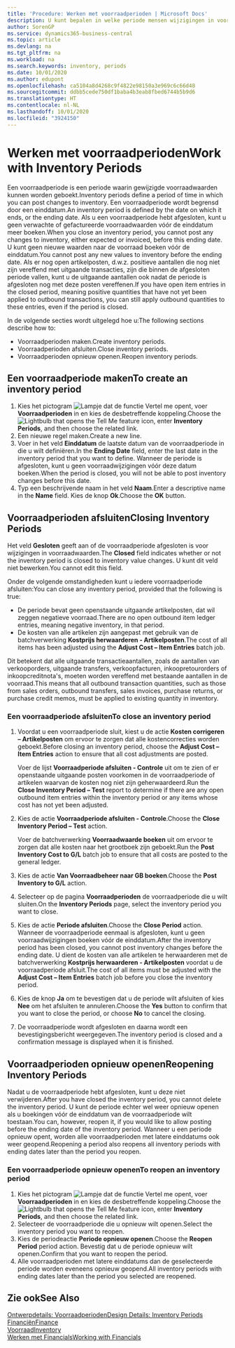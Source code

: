 ```yaml
---
title: 'Procedure: Werken met voorraadperioden | Microsoft Docs'
description: U kunt bepalen in welke periode mensen wijzigingen in voorraad kunnen boeken door voorraadperioden te definiëren.
author: SorenGP
ms.service: dynamics365-business-central
ms.topic: article
ms.devlang: na
ms.tgt_pltfrm: na
ms.workload: na
ms.search.keywords: inventory, periods
ms.date: 10/01/2020
ms.author: edupont
ms.openlocfilehash: ca5104a8d4268c9f4822e98150a3e969c6c66d48
ms.sourcegitcommit: ddbb5cede750df1baba4b3eab8fbed6744b5b9d6
ms.translationtype: HT
ms.contentlocale: nl-NL
ms.lasthandoff: 10/01/2020
ms.locfileid: "3924150"
---
```

# <a name="work-with-inventory-periods"></a><span data-ttu-id="cb36f-103">Werken met voorraadperioden</span><span class="sxs-lookup"><span data-stu-id="cb36f-103">Work with Inventory Periods</span></span>
<span data-ttu-id="cb36f-104">Een voorraadperiode is een periode waarin gewijzigde voorraadwaarden kunnen worden geboekt.</span><span class="sxs-lookup"><span data-stu-id="cb36f-104">Inventory periods define a period of time in which you can post changes to inventory.</span></span> <span data-ttu-id="cb36f-105">Een voorraadperiode wordt begrensd door een einddatum.</span><span class="sxs-lookup"><span data-stu-id="cb36f-105">An inventory period is defined by the date on which it ends, or the ending date.</span></span> <span data-ttu-id="cb36f-106">Als u een voorraadperiode hebt afgesloten, kunt u geen verwachte of gefactureerde voorraadwaarden vóór de einddatum meer boeken.</span><span class="sxs-lookup"><span data-stu-id="cb36f-106">When you close an inventory period, you cannot post any changes to inventory, either expected or invoiced, before this ending date.</span></span> <span data-ttu-id="cb36f-107">U kunt geen nieuwe waarden naar de voorraad boeken vóór de einddatum.</span><span class="sxs-lookup"><span data-stu-id="cb36f-107">You cannot post any new values to inventory before the ending date.</span></span> <span data-ttu-id="cb36f-108">Als er nog open artikelposten, d.w.z. positieve aantallen die nog niet zijn vereffend met uitgaande transacties, zijn die binnen de afgesloten periode vallen, kunt u de uitgaande aantallen ook nadat de periode is afgesloten nog met deze posten vereffenen.</span><span class="sxs-lookup"><span data-stu-id="cb36f-108">If you have open item entries in the closed period, meaning positive quantities that have not yet been applied to outbound transactions, you can still apply outbound quantities to these entries, even if the period is closed.</span></span>  

<span data-ttu-id="cb36f-109">In de volgende secties wordt uitgelegd hoe u:</span><span class="sxs-lookup"><span data-stu-id="cb36f-109">The following sections describe how to:</span></span>

* <span data-ttu-id="cb36f-110">Voorraadperioden maken.</span><span class="sxs-lookup"><span data-stu-id="cb36f-110">Create inventory periods.</span></span>  
* <span data-ttu-id="cb36f-111">Voorraadperioden afsluiten.</span><span class="sxs-lookup"><span data-stu-id="cb36f-111">Close inventory periods.</span></span>  
* <span data-ttu-id="cb36f-112">Voorraadperioden opnieuw openen.</span><span class="sxs-lookup"><span data-stu-id="cb36f-112">Reopen inventory periods.</span></span>  

## <a name="to-create-an-inventory-period"></a><span data-ttu-id="cb36f-113">Een voorraadperiode maken</span><span class="sxs-lookup"><span data-stu-id="cb36f-113">To create an inventory period</span></span>  
1. <span data-ttu-id="cb36f-114">Kies het pictogram ![Lampje dat de functie Vertel me opent](media/ui-search/search_small.png "Vertel me wat u wilt doen"), voer **Voorraadperioden** in en kies de desbetreffende koppeling.</span><span class="sxs-lookup"><span data-stu-id="cb36f-114">Choose the ![Lightbulb that opens the Tell Me feature](media/ui-search/search_small.png "Tell me what you want to do") icon, enter **Inventory Periods**, and then choose the related link.</span></span>  
2. <span data-ttu-id="cb36f-115">Een nieuwe regel maken.</span><span class="sxs-lookup"><span data-stu-id="cb36f-115">Create a new line.</span></span>  
3. <span data-ttu-id="cb36f-116">Voer in het veld **Einddatum** de laatste datum van de voorraadperiode in die u wilt definiëren.</span><span class="sxs-lookup"><span data-stu-id="cb36f-116">In the **Ending Date** field, enter the last date in the inventory period that you want to define.</span></span> <span data-ttu-id="cb36f-117">Wanneer de periode is afgesloten, kunt u geen voorraadwijzigingen vóór deze datum boeken.</span><span class="sxs-lookup"><span data-stu-id="cb36f-117">When the period is closed, you will not be able to post inventory changes before this date.</span></span>  
4. <span data-ttu-id="cb36f-118">Typ een beschrijvende naam in het veld **Naam**.</span><span class="sxs-lookup"><span data-stu-id="cb36f-118">Enter a descriptive name in the **Name** field.</span></span> <span data-ttu-id="cb36f-119">Kies de knop **Ok**.</span><span class="sxs-lookup"><span data-stu-id="cb36f-119">Choose the **OK** button.</span></span>  

## <a name="closing-inventory-periods"></a><span data-ttu-id="cb36f-120">Voorraadperioden afsluiten</span><span class="sxs-lookup"><span data-stu-id="cb36f-120">Closing Inventory Periods</span></span>  
<span data-ttu-id="cb36f-121">Het veld **Gesloten** geeft aan of de voorraadperiode afgesloten is voor wijzigingen in voorraadwaarden.</span><span class="sxs-lookup"><span data-stu-id="cb36f-121">The **Closed** field indicates whether or not the inventory period is closed to inventory value changes.</span></span> <span data-ttu-id="cb36f-122">U kunt dit veld niet bewerken.</span><span class="sxs-lookup"><span data-stu-id="cb36f-122">You cannot edit this field.</span></span>  

<span data-ttu-id="cb36f-123">Onder de volgende omstandigheden kunt u iedere voorraadperiode afsluiten:</span><span class="sxs-lookup"><span data-stu-id="cb36f-123">You can close any inventory period, provided that the following is true:</span></span>  

* <span data-ttu-id="cb36f-124">De periode bevat geen openstaande uitgaande artikelposten, dat wil zeggen negatieve voorraad.</span><span class="sxs-lookup"><span data-stu-id="cb36f-124">There are no open outbound item ledger entries, meaning negative inventory, in that period.</span></span>  
* <span data-ttu-id="cb36f-125">De kosten van alle artikelen zijn aangepast met gebruik van de batchverwerking **Kostprijs herwaarderen - Artikelposten**.</span><span class="sxs-lookup"><span data-stu-id="cb36f-125">The cost of all items has been adjusted using the **Adjust Cost – Item Entries** batch job.</span></span>  

<span data-ttu-id="cb36f-126">Dit betekent dat alle uitgaande transactieaantallen, zoals de aantallen van verkooporders, uitgaande transfers, verkoopfacturen, inkoopretourorders of inkoopcreditnota's, moeten worden vereffend met bestaande aantallen in de voorraad.</span><span class="sxs-lookup"><span data-stu-id="cb36f-126">This means that all outbound transaction quantities, such as those from sales orders, outbound transfers, sales invoices, purchase returns, or purchase credit memos, must be applied to existing quantity in inventory.</span></span>  

### <a name="to-close-an-inventory-period"></a><span data-ttu-id="cb36f-127">Een voorraadperiode afsluiten</span><span class="sxs-lookup"><span data-stu-id="cb36f-127">To close an inventory period</span></span>  
1. <span data-ttu-id="cb36f-128">Voordat u een voorraadperiode sluit, kiest u de actie **Kosten corrigeren – Artikelposten** om ervoor te zorgen dat alle kostencorrecties worden geboekt.</span><span class="sxs-lookup"><span data-stu-id="cb36f-128">Before closing an inventory period, choose the **Adjust Cost – Item Entries** action to ensure that all cost adjustments are posted.</span></span>

     <span data-ttu-id="cb36f-129">Voer de lijst **Voorraadperiode afsluiten - Controle** uit om te zien of er openstaande uitgaande posten voorkomen in de voorraadperiode of artikelen waarvan de kosten nog niet zijn geherwaardeerd.</span><span class="sxs-lookup"><span data-stu-id="cb36f-129">Run the **Close Inventory Period – Test** report to determine if there are any open outbound item entries within the inventory period or any items whose cost has not yet been adjusted.</span></span>  
2. <span data-ttu-id="cb36f-130">Kies de actie **Voorraadperiode afsluiten - Controle**.</span><span class="sxs-lookup"><span data-stu-id="cb36f-130">Choose the **Close Inventory Period – Test** action.</span></span>  

     <span data-ttu-id="cb36f-131">Voer de batchverwerking **Voorraadwaarde boeken** uit om ervoor te zorgen dat alle kosten naar het grootboek zijn geboekt.</span><span class="sxs-lookup"><span data-stu-id="cb36f-131">Run the **Post Inventory Cost to G/L** batch job to ensure that all costs are posted to the general ledger.</span></span>  
3. <span data-ttu-id="cb36f-132">Kies de actie **Van Voorraadbeheer naar GB boeken**.</span><span class="sxs-lookup"><span data-stu-id="cb36f-132">Choose the **Post Inventory to G/L** action.</span></span>  
4. <span data-ttu-id="cb36f-133">Selecteer op de pagina **Voorraadperioden** de voorraadperiode die u wilt sluiten.</span><span class="sxs-lookup"><span data-stu-id="cb36f-133">On the **Inventory Periods** page, select the inventory period you want to close.</span></span>  
5. <span data-ttu-id="cb36f-134">Kies de actie **Periode afsluiten**.</span><span class="sxs-lookup"><span data-stu-id="cb36f-134">Choose the **Close Period** action.</span></span> <span data-ttu-id="cb36f-135">Wanneer de voorraadperiode eenmaal is afgesloten, kunt u geen voorraadwijzigingen boeken vóór de einddatum.</span><span class="sxs-lookup"><span data-stu-id="cb36f-135">After the inventory period has been closed, you cannot post inventory changes before the ending date.</span></span> <span data-ttu-id="cb36f-136">U dient de kosten van alle artikelen te herwaarderen met de batchverwerking **Kostprijs herwaarderen - Artikelposten** voordat u de voorraadperiode afsluit.</span><span class="sxs-lookup"><span data-stu-id="cb36f-136">The cost of all items must be adjusted with the **Adjust Cost – Item Entries** batch job before you close the inventory period.</span></span>  
6. <span data-ttu-id="cb36f-137">Kies de knop **Ja** om te bevestigen dat u de periode wilt afsluiten of kies **Nee** om het afsluiten te annuleren.</span><span class="sxs-lookup"><span data-stu-id="cb36f-137">Choose the **Yes** button to confirm that you want to close the period, or choose **No** to cancel the closing.</span></span>  
7. <span data-ttu-id="cb36f-138">De voorraadperiode wordt afgesloten en daarna wordt een bevestigingsbericht weergegeven.</span><span class="sxs-lookup"><span data-stu-id="cb36f-138">The inventory period is closed and a confirmation message is displayed when it is finished.</span></span>  

## <a name="reopening-inventory-periods"></a><span data-ttu-id="cb36f-139">Voorraadperioden opnieuw openen</span><span class="sxs-lookup"><span data-stu-id="cb36f-139">Reopening Inventory Periods</span></span>  
<span data-ttu-id="cb36f-140">Nadat u de voorraadperiode hebt afgesloten, kunt u deze niet verwijderen.</span><span class="sxs-lookup"><span data-stu-id="cb36f-140">After you have closed the inventory period, you cannot delete the inventory period.</span></span> <span data-ttu-id="cb36f-141">U kunt de periode echter wel weer opnieuw openen als u boekingen vóór de einddatum van de voorraadperiode wilt toestaan.</span><span class="sxs-lookup"><span data-stu-id="cb36f-141">You can, however, reopen it, if you would like to allow posting before the ending date of the inventory period.</span></span> <span data-ttu-id="cb36f-142">Wanneer u een periode opnieuw opent, worden alle voorraadperioden met latere einddatums ook weer geopend.</span><span class="sxs-lookup"><span data-stu-id="cb36f-142">Reopening a period also reopens all inventory periods with ending dates later than the period you reopen.</span></span>  

### <a name="to-reopen-an-inventory-period"></a><span data-ttu-id="cb36f-143">Een voorraadperiode opnieuw openen</span><span class="sxs-lookup"><span data-stu-id="cb36f-143">To reopen an inventory period</span></span>  
1. <span data-ttu-id="cb36f-144">Kies het pictogram ![Lampje dat de functie Vertel me opent](media/ui-search/search_small.png "Vertel me wat u wilt doen"), voer **Voorraadperioden** in en kies de desbetreffende koppeling.</span><span class="sxs-lookup"><span data-stu-id="cb36f-144">Choose the ![Lightbulb that opens the Tell Me feature](media/ui-search/search_small.png "Tell me what you want to do") icon, enter **Inventory Periods**, and then choose the related link.</span></span>  
2. <span data-ttu-id="cb36f-145">Selecteer de voorraadperiode die u opnieuw wilt openen.</span><span class="sxs-lookup"><span data-stu-id="cb36f-145">Select the inventory period you want to reopen.</span></span>  
3. <span data-ttu-id="cb36f-146">Kies de periodeactie **Periode opnieuw openen**.</span><span class="sxs-lookup"><span data-stu-id="cb36f-146">Choose the **Reopen Period** period action.</span></span> <span data-ttu-id="cb36f-147">Bevestig dat u de periode opnieuw wilt openen.</span><span class="sxs-lookup"><span data-stu-id="cb36f-147">Confirm that you want to reopen the period.</span></span>  
4. <span data-ttu-id="cb36f-148">Alle voorraadperioden met latere einddatums dan de geselecteerde periode worden eveneens opnieuw geopend.</span><span class="sxs-lookup"><span data-stu-id="cb36f-148">All inventory periods with ending dates later than the period you selected are reopened.</span></span>  

## <a name="see-also"></a><span data-ttu-id="cb36f-149">Zie ook</span><span class="sxs-lookup"><span data-stu-id="cb36f-149">See Also</span></span>  
[<span data-ttu-id="cb36f-150">Ontwerpdetails: Voorraadperioden</span><span class="sxs-lookup"><span data-stu-id="cb36f-150">Design Details: Inventory Periods</span></span>](design-details-inventory-periods.md)  
[<span data-ttu-id="cb36f-151">Financiën</span><span class="sxs-lookup"><span data-stu-id="cb36f-151">Finance</span></span>](finance.md)  
[<span data-ttu-id="cb36f-152">Voorraad</span><span class="sxs-lookup"><span data-stu-id="cb36f-152">Inventory</span></span>](inventory-manage-inventory.md)  
[<span data-ttu-id="cb36f-153">Werken met Financials</span><span class="sxs-lookup"><span data-stu-id="cb36f-153">Working with Financials</span></span>](ui-work-product.md)
